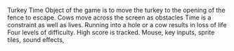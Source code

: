 Turkey Time
Object of the game is to move the turkey to the opening of the fence to escape.
Cows move across the screen as obstacles
Time is a constraint as well as lives. Running into a hole or a cow results in loss of life
Four levels of difficulty.
High score is tracked.
Mouse, key inputs, sprite tiles, sound effects, 
